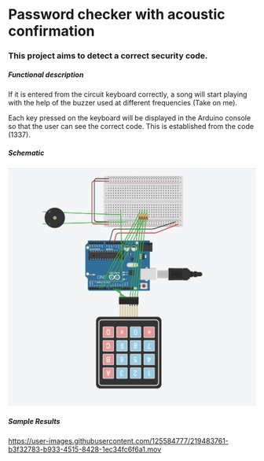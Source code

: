 # Password checker with acoustic confirmation
### This project aims to detect a correct security code.

##### Functional description
If it is entered from the circuit keyboard correctly, a song will start playing with the help of the buzzer used at different frequencies (Take on me).

Each key pressed on the keyboard will be displayed in the Arduino console so that the user can see the correct code. This is established from the code (1337).

##### Schematic
![Text alternativ](demo/circuit.jpg)

##### Sample Results


https://user-images.githubusercontent.com/125584777/219483761-b3f32783-b933-4515-8428-1ec34fc6f6a1.mov



